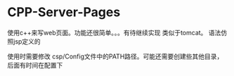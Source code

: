 # CPP-Server-Pages
使用c++来写web页面。功能还很简单。。。有待继续实现
类似于tomcat。
语法仿照jsp定义的

使用时需要修改 csp/Config文件中的PATH路径。可能还需要创建些其他目录，后面有时间在配置下
